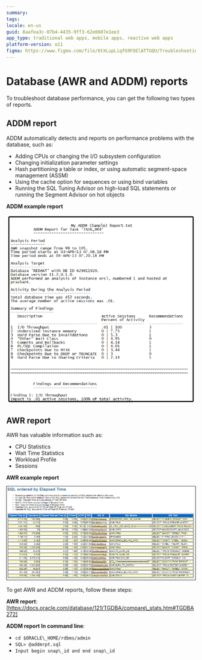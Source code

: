 ```yaml
---
summary:
tags: 
locale: en-us
guid: 8aafea3c-07b4-4435-9ff3-62e6607e1ee3
app_type: traditional web apps, mobile apps, reactive web apps
platform-version: o11
figma: https://www.figma.com/file/6tXLupLiqfG9FOElATTGQU/Troubleshooting?node-id=3327:530
---
```

# Database (AWR and ADDM) reports

To troubleshoot database performance, you can get the following two types of reports.

## ADDM report

ADDM automatically detects and reports on performance problems with the database, such as:

  * Adding CPUs or changing the I/O subsystem configuration
  * Changing initialization parameter settings
  * Hash partitioning a table or index, or using automatic segment-space management (ASSM)
  * Using the cache option for sequences or using bind variables
  * Running the SQL Tuning Advisor on high-load SQL statements or running the Segment Advisor on hot objects
   
**ADDM example report**
        
![](images/database-logs-1.png)

## AWR report
AWR has valuable information such as:
  * CPU Statistics
  * Wait Time Statistics
  * Workload Profile
  * Sessions

**AWR example report**
        
![](images/database-logs-2.png)

To get AWR and ADDM reports, follow these steps:
    
**AWR report**: [https://docs.oracle.com/database/121/TGDBA/compare\_stats.htm#TGDBA272]
        
**ADDM report In command line**:
        
 * `cd $ORACLE\_HOME/rdbms/admin`
 * `SQL> @addmrpt.sql`
 * `Input begin snap\_id and end snap\_id`
